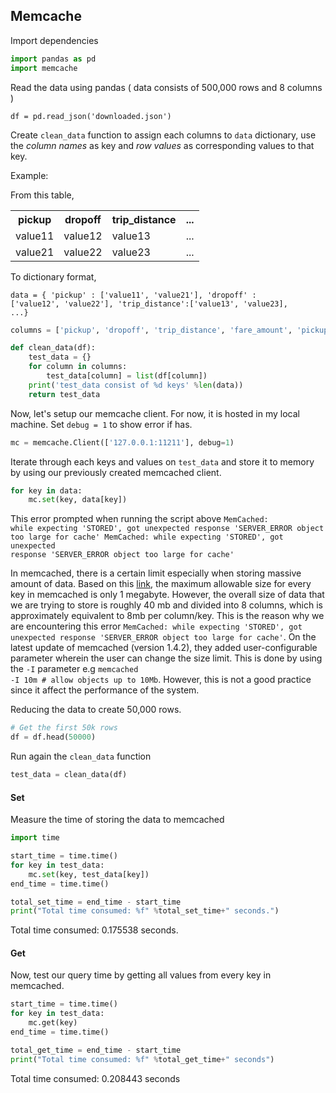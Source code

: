 ## Memcache

Import dependencies

```python
import pandas as pd
import memcache
```

Read the data using pandas ( data consists of 500,000 rows and 8 columns )
```
df = pd.read_json('downloaded.json')
```

Create <code>clean_data</code> function to assign each columns to <code>data</code> dictionary, use the <i>column names</i> as key and <i>row values</i> as corresponding values to that key.

Example:

From this table,
<table>
    <tr>
        <th>pickup</th>
        <th>dropoff</th>
        <th>trip_distance</th>
        <th>...</th>
    </tr>
    <tr>
        <td>value11</td>
        <td>value12</td>
        <td>value13</td>
        <td>...</td>
    </tr>
    <tr>
        <td>value21</td>
        <td>value22</td>
        <td>value23</td>
        <td>...</td>
    </tr>
</table>

To dictionary format,

<code>data = { 'pickup' : ['value11', 'value21'], 'dropoff' : ['value12', 'value22'], 'trip_distance':['value13', 'value23], ...}</code>

```python
columns = ['pickup', 'dropoff', 'trip_distance', 'fare_amount', 'pickup_longitude', 'pickup_latitude', 'dropoff_longitude', 'dropoff_latitude']

def clean_data(df):
    test_data = {}
    for column in columns:
        test_data[column] = list(df[column])
    print('test_data consist of %d keys' %len(data))
    return test_data
```
Now, let's setup our memcache client. For now, it is hosted in my local machine. Set <code>debug = 1</code> to show error if has.

```python
mc = memcache.Client(['127.0.0.1:11211'], debug=1)
```

Iterate through each keys and values on <code>test_data</code> and store it to memory by using our previously created memcached client.

```python
for key in data:
    mc.set(key, data[key])
```
This error prompted when running the script above
<code>MemCached: while expecting 'STORED', got unexpected response 'SERVER_ERROR object too large for cache'
MemCached: while expecting 'STORED', got unexpected response 'SERVER_ERROR object too large for cache'</code>

In memcached, there is a certain limit especially when storing massive amount of data. Based on this <a href="https://stackoverflow.com/questions/1440722/maximum-size-of-object-that-can-be-saved-in-memcached-with-memcache-py/11730559">link</a>, the maximum allowable size for every key in memcached is only 1 megabyte. However, the overall size of data that we are trying to store is roughly 40 mb and divided into 8 columns, which is approximately equivalent to 8mb per column/key. This is the reason why we are encountering this error <code>MemCached: while expecting 'STORED', got unexpected response 'SERVER_ERROR object too large for cache'</code>. On the latest update of memcached (version 1.4.2), they added user-configurable parameter wherein the user can change the size limit. This is done by using the <code>-I</code> parameter e.g <code>memcached -I 10m # allow objects up to 10Mb</code>. However, this is not a good practice since it affect the performance of the system.

Reducing the data to create 50,000 rows.
```python
# Get the first 50k rows
df = df.head(50000)
```

Run again the <code>clean_data</code> function
```python
test_data = clean_data(df)
```

#### Set
Measure the time of storing the data to memcached
```python
import time

start_time = time.time()
for key in test_data:
    mc.set(key, test_data[key])
end_time = time.time()

total_set_time = end_time - start_time
print("Total time consumed: %f" %total_set_time+" seconds.")
```
Total time consumed: 0.175538 seconds.

#### Get
Now, test our query time by getting all values from every key in memcached.
```python
start_time = time.time()
for key in test_data:
    mc.get(key)
end_time = time.time()

total_get_time = end_time - start_time
print("Total time consumed: %f" %total_get_time+" seconds")
```
Total time consumed: 0.208443 seconds
